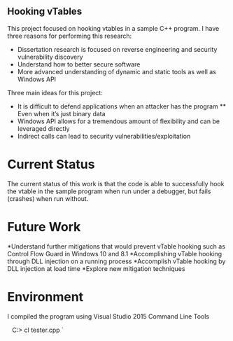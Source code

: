 ## Hooking vTables

This project focused on hooking vtables in a sample C++ program.  I have three reasons for performing this research:

* Dissertation research is focused on reverse engineering and security vulnerability discovery
* Understand how to better secure software
* More advanced understanding of dynamic and static tools as well as Windows API

Three main ideas for this project:

* It is difficult to defend applications when an attacker has the program
** Even when it’s just binary data
* Windows API allows for a tremendous amount of flexibility and can be leveraged directly
* Indirect calls can lead to security vulnerabilities/exploitation


# Current Status

The current status of this work is that the code is able to successfully hook the vtable in the sample program when run under a debugger, but fails (crashes) when run without.

# Future Work

*Understand further mitigations that would prevent vTable hooking such as Control Flow Guard in Windows 10 and 8.1
*Accomplishing vTable hooking through DLL injection on a running process
*Accomplish vTable hooking by DLL injection at load time
*Explore new mitigation techniques


# Environment

I compiled the program using Visual Studio 2015 Command Line Tools

`
`  C:\> cl tester.cpp
`

